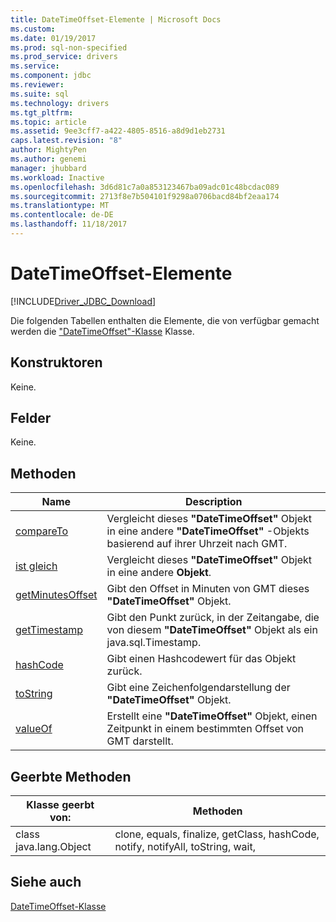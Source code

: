 ```yaml
---
title: DateTimeOffset-Elemente | Microsoft Docs
ms.custom: 
ms.date: 01/19/2017
ms.prod: sql-non-specified
ms.prod_service: drivers
ms.service: 
ms.component: jdbc
ms.reviewer: 
ms.suite: sql
ms.technology: drivers
ms.tgt_pltfrm: 
ms.topic: article
ms.assetid: 9ee3cff7-a422-4805-8516-a8d9d1eb2731
caps.latest.revision: "8"
author: MightyPen
ms.author: genemi
manager: jhubbard
ms.workload: Inactive
ms.openlocfilehash: 3d6d81c7a0a853123467ba09adc01c48bcdac089
ms.sourcegitcommit: 2713f8e7b504101f9298a0706bacd84bf2eaa174
ms.translationtype: MT
ms.contentlocale: de-DE
ms.lasthandoff: 11/18/2017
---
```

# <a name="datetimeoffset-members"></a>DateTimeOffset-Elemente
[!INCLUDE[Driver_JDBC_Download](../../../includes/driver_jdbc_download.md)]

  Die folgenden Tabellen enthalten die Elemente, die von verfügbar gemacht werden die ["DateTimeOffset"-Klasse](../../../connect/jdbc/reference/datetimeoffset-class.md) Klasse.  
  
## <a name="constructors"></a>Konstruktoren  
 Keine.  
  
## <a name="fields"></a>Felder  
 Keine.  
  
## <a name="methods"></a>Methoden  
  
|Name|Description|  
|----------|-----------------|  
|[compareTo](../../../connect/jdbc/reference/compareto-method-datetimeoffset.md)|Vergleicht dieses **"DateTimeOffset"** Objekt in eine andere **"DateTimeOffset"** -Objekts basierend auf ihrer Uhrzeit nach GMT.|  
|[ist gleich](../../../connect/jdbc/reference/equals-method-datetimeoffset.md)|Vergleicht dieses **"DateTimeOffset"** Objekt in eine andere **Objekt**.|  
|[getMinutesOffset](../../../connect/jdbc/reference/getminutesoffset-method-datetimeoffset.md)|Gibt den Offset in Minuten von GMT dieses **"DateTimeOffset"** Objekt.|  
|[getTimestamp](../../../connect/jdbc/reference/gettimestamp-method-datetimeoffset.md)|Gibt den Punkt zurück, in der Zeitangabe, die von diesem **"DateTimeOffset"** Objekt als ein java.sql.Timestamp.|  
|[hashCode](../../../connect/jdbc/reference/hashcode-method-datetimeoffset.md)|Gibt einen Hashcodewert für das Objekt zurück.|  
|[toString](../../../connect/jdbc/reference/tostring-method-datetimeoffset.md)|Gibt eine Zeichenfolgendarstellung der **"DateTimeOffset"** Objekt.|  
|[valueOf](../../../connect/jdbc/reference/valueof-method-datetimeoffset.md)|Erstellt eine **"DateTimeOffset"** Objekt, einen Zeitpunkt in einem bestimmten Offset von GMT darstellt.|  
  
## <a name="inherited-methods"></a>Geerbte Methoden  
  
|Klasse geerbt von:|Methoden|  
|---------------------------|-------------|  
|class java.lang.Object|clone, equals, finalize, getClass, hashCode, notify, notifyAll, toString, wait,|  
  
## <a name="see-also"></a>Siehe auch  
 [DateTimeOffset-Klasse](../../../connect/jdbc/reference/datetimeoffset-class.md)  
  
  
